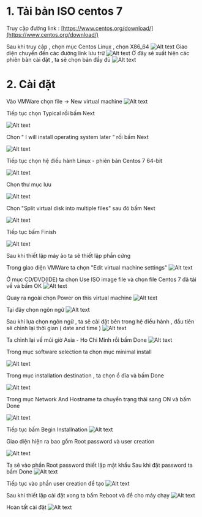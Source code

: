 # 1. Tải bản ISO centos 7 
Truy cập đường link : [https://www.centos.org/download/](https://www.centos.org/download/)

Sau khi truy cập , chọn mục Centos Linux , chọn X86_64
![Alt text](../imgs/1.png)
Giao diện chuyển đến các đường link lưu trữ
![Alt text](../imgs/2.png)
Ở đây sẽ xuất hiện các phiên bản cài đặt , ta sẽ chọn bản đầy đủ 
![Alt text](<../../../9.Cài đặt và sử dụng VMWare/centos 7/imgs/3.png>)

# 2. Cài đặt 

Vào VMWare chọn file -> New virtual machine
![Alt text](<../../../9.Cài đặt và sử dụng VMWare/centos 7/imgs/4.png>)

Tiếp tục chọn Typical rồi bấm Next  

![Alt text](<../../../9.Cài đặt và sử dụng VMWare/centos 7/imgs/5.png>)

Chọn " I will install operating system later " rồi bấm Next

![Alt text](<../../../9.Cài đặt và sử dụng VMWare/centos 7/imgs/6.png>)

Tiếp tục chọn hệ điều hành Linux - phiên bản Centos 7 64-bit

![Alt text](<../../../9.Cài đặt và sử dụng VMWare/centos 7/imgs/7.png>)

Chọn thư mục lưu 

![Alt text](<../../../9.Cài đặt và sử dụng VMWare/centos 7/imgs/8.png>)

Chọn "Split virtual disk into multiple files" sau đó bấm Next

![Alt text](<../../../9.Cài đặt và sử dụng VMWare/centos 7/imgs/9.png>)

Tiếp tục bấm Finish

![Alt text](<../../../9.Cài đặt và sử dụng VMWare/centos 7/imgs/10.png>)


Sau khi thiết lập máy ảo ta sẽ thiết lập phần cứng 

Trong giao diện VMWare ta chọn "Edit virtual machine settings"
![Alt text](<../../../9.Cài đặt và sử dụng VMWare/centos 7/imgs/11.png>)

Ở mục CD/DVD(IDE) ta chọn Use ISO image file và chọn file Centos 7 đã tải về và bấm OK
![Alt text](<../../../9.Cài đặt và sử dụng VMWare/centos 7/imgs/12.png>)

Quay ra ngoài chọn Power on this virtual machine
![Alt text](<../../../9.Cài đặt và sử dụng VMWare/centos 7/imgs/13.png>)

Tại đây chọn ngôn ngữ 
![Alt text](<../../../9.Cài đặt và sử dụng VMWare/centos 7/imgs/14.png>)

Sau khi lựa chọn ngôn ngữ , ta sẽ cài đặt bên trong hệ điều hành , đầu tiên sẽ chỉnh lại thời gian ( date and time )
![Alt text](<../../../9.Cài đặt và sử dụng VMWare/centos 7/imgs/15.png>)

Ta chỉnh lại về múi giờ Asia - Ho Chi Minh rồi bấm Done
![Alt text](<../../../9.Cài đặt và sử dụng VMWare/centos 7/imgs/16.png>)

Trong mục software selection ta chọn mục minimal install

![Alt text](<../../../9.Cài đặt và sử dụng VMWare/centos 7/imgs/17.png>)

Trong mục installation destination , ta chọn ổ đĩa và bấm Done

![Alt text](<../../../9.Cài đặt và sử dụng VMWare/centos 7/imgs/18.png>)

Trong mục Network And Hostname ta chuyển trạng thái sang ON và bấm Done

![Alt text](<../../../9.Cài đặt và sử dụng VMWare/centos 7/imgs/19.png>)

Tiếp tục bấm Begin Installnation 
![Alt text](<../../../9.Cài đặt và sử dụng VMWare/centos 7/imgs/20.png>)


Giao diện hiện ra bao gồm Root password và user creation 

![Alt text](<../../../9.Cài đặt và sử dụng VMWare/centos 7/imgs/21.png>)


Ta sẽ vào phần Root password thiết lập mật khẩu 
Sau khi đặt password ta bấm Done
![Alt text](<../../../9.Cài đặt và sử dụng VMWare/centos 7/imgs/22.png>)

Tiếp tục vào phần user creation để tạo 
![Alt text](<../../../9.Cài đặt và sử dụng VMWare/centos 7/imgs/23.png>)

Sau khi thiết lập cài đặt xong ta bấm Reboot và để cho máy chạy 
![Alt text](<../../../9.Cài đặt và sử dụng VMWare/centos 7/imgs/24.png>)

Hoàn tất cài đặt 
![Alt text](<../../../9.Cài đặt và sử dụng VMWare/centos 7/imgs/25.png>)
